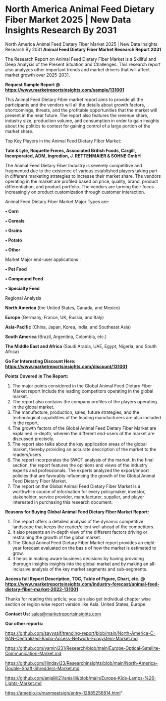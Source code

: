 # North America Animal Feed Dietary Fiber Market 2025 | New Data Insights Research By 2031
North America Animal Feed Dietary Fiber Market 2025 | New Data Insights Research By 2031
<strong>Animal Feed Dietary Fiber Market Research Report 2031</strong>

The Research Report on Animal Feed Dietary Fiber Market is a Skillful and Deep Analysis of the Present Situation and Challenges. This research report also analyzes other important trends and market drivers that will affect market growth over 2025-2031.

<strong>Request Sample Report @ <a href=https://www.marketreportsinsights.com/sample/131001>https://www.marketreportsinsights.com/sample/131001</a></strong>

This Animal Feed Dietary Fiber market report aims to provide all the participants and the vendors will all the details about growth factors, shortcomings, threats, and the profitable opportunities that the market will present in the near future. The report also features the revenue share, industry size, production volume, and consumption in order to gain insights about the politics to contest for gaining control of a large portion of the market share.

Top Key Players in the Animal Feed Dietary Fiber Market:

<strong>Tate & Lyle, Roquette Freres, Associated British Foods, Cargill, Incorporated, ADM, Ingredion, J. RETTENMAIER & SOHNE GmbH</strong>

The Animal Feed Dietary Fiber Industry is severely competitive and fragmented due to the existence of various established players taking part in different marketing strategies to increase their market share. The vendors operating in the market are profiled based on price, quality, brand, product differentiation, and product portfolio. The vendors are turning their focus increasingly on product customization through customer interaction.

Animal Feed Dietary Fiber Market Major Types are:

<strong>• Corn

• Cereals

• Grains

• Potato

• Other</strong>

Market Major end-user applications :

<strong>• Pet Food

• Compound Feed

• Specialty Feed</strong>

Regional Analysis

</u><strong><b>North America</b></strong> (the United States, Canada, and Mexico)

<strong><b>Europe </b></strong>(Germany, France, UK, Russia, and Italy)

<strong><b>Asia-Pacific</b></strong> (China, Japan, Korea, India, and Southeast Asia)

<strong><b>South America</b></strong> (Brazil, Argentina, Colombia, etc.)

<strong><b>The Middle East and Africa</b></strong> (Saudi Arabia, UAE, Egypt, Nigeria, and South Africa)

<strong>Go For Interesting Discount Here: <a href=https://www.marketreportsinsights.com/discount/131001>https://www.marketreportsinsights.com/discount/131001</a></strong>

<strong>Points Covered in The Report:</strong>
<ol>
  <li>The major points considered in the Global Animal Feed Dietary Fiber Market report include the leading competitors operating in the global market.</li>
  <li>The report also contains the company profiles of the players operating in the global market.</li>
  <li>The manufacture, production, sales, future strategies, and the technological capabilities of the leading manufacturers are also included in the report.</li>
  <li>The growth factors of the Global Animal Feed Dietary Fiber Market are explained in-depth, wherein the different end-users of the market are discussed precisely.</li>
  <li>The report also talks about the key application areas of the global market, thereby providing an accurate description of the market to the readers/users.</li>
  <li>The report incorporates the SWOT analysis of the market. In the final section, the report features the opinions and views of the industry experts and professionals. The experts analyzed the export/import policies that are favorably influencing the growth of the Global Animal Feed Dietary Fiber Market.</li>
  <li>The report on the Global Animal Feed Dietary Fiber Market is a worthwhile source of information for every policymaker, investor, stakeholder, service provider, manufacturer, supplier, and player interested in purchasing this research document.</li>
</ol>
<strong>Reasons for Buying Global Animal Feed Dietary Fiber Market Report:</strong>

<ol>
  <li>The report offers a detailed analysis of the dynamic competitive landscape that keeps the reader/client well ahead of the competitors.</li>
  <li>It also presents an in-depth view of the different factors driving or restraining the growth of the global market.</li>
  <li>The Global Animal Feed Dietary Fiber Market report provides an eight-year forecast evaluated on the basis of how the market is estimated to grow.</li>
  <li>It helps in making aware business decisions by having providing thorough insights insights into the global market and by making an all-inclusive analysis of the key market segments and sub-segments.</li>
</ol>
<strong>Access full Report Description, TOC, Table of Figure, Chart, etc. @ <a href=https://www.marketreportsinsights.com/industry-forecast/animal-feed-dietary-fiber-market-2022-131001>https://www.marketreportsinsights.com/industry-forecast/animal-feed-dietary-fiber-market-2022-131001</a></strong>


Thanks for reading this article; you can also get individual chapter wise section or region wise report version like Asia, United States, Europe.

<strong>Contact Us:</strong>
sales@marketreportsinsights.com

<strong>Our other reports:</strong>

<a href=https://github.com/sayysaif/trending-report/blob/main/North-America-C-RAN-Centralized-Radio-Access-Network-Ecosystem-Market.md>https://github.com/sayysaif/trending-report/blob/main/North-America-C-RAN-Centralized-Radio-Access-Network-Ecosystem-Market.md</a>

<a href=https://github.com/yamini231/Research/blob/main/Europe-Optical-Satellite-Communication-Market.md>https://github.com/yamini231/Research/blob/main/Europe-Optical-Satellite-Communication-Market.md</a>

<a href=https://github.com/Hindavi23/Researchinsights/blob/main/North-America-Double-Shaft-Shredders-Market.md>https://github.com/Hindavi23/Researchinsights/blob/main/North-America-Double-Shaft-Shredders-Market.md</a>

<a href=https://github.com/anjaliiii21/anjaliiii/blob/main/Europe-Kids-Lamps-%26-Lights-Market.md>https://github.com/anjaliiii21/anjaliiii/blob/main/Europe-Kids-Lamps-%26-Lights-Market.md</a>

<a href=https://ameblo.jp/manmeetsigh/entry-12885256814.html>https://ameblo.jp/manmeetsigh/entry-12885256814.html</a>"
